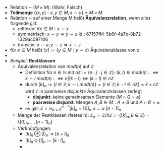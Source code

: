 - Relation $\sim$ ($M\times M$): {Wahr, Falsch}
- **Teilmenge** $\lbrace(x,y):x,y\in M,x\sim y\rbrace\leq M\times M$
- Relation $\sim$ auf einer Menge M heißt **Äquivalenzrelation**, wenn alles folgende gilt:
	- relflexiv: $\forall x\in M:x\sim x$
	- symmetrisch: $x\sim y\Rightarrow y\sim x$
	  id:: 67157ff4-5b6f-4a7b-8b72-1329ac097106
	- transitiv: $x\sim y;y\sim z\Rightarrow x\sim z$
- für $x\in M$ heißt $[x]:=\lbrace y\in M:y\sim x\rbrace$ Äquivalenzklasse von x
-
- *Beispiel*: **Restklassen**
	- Äquivalenzrelation von $mod(n)$ auf $\mathbb{Z}$
		- Definition für $n\in\mathbb{N}$ mit $n\mathbb{Z}:=\lbrace n\cdot j:j\in\mathbb{Z}\rbrace$: $(k,l)\in mod(n):\Leftrightarrow k\sim l \ mod(n):\Leftrightarrow n|(k-l)\Leftrightarrow(k-l)\in n\mathbb{Z}$
		- durch $[k]_{n}:=\lbrace l\in\mathbb{Z};k\sim l\ mod(n)\rbrace=\lbrace l\in\mathbb{Z};k-l\in n\mathbb{Z}\rbrace=k+n\mathbb{Z}$ wird $\mathbb{Z}$ in paarweise *disjunkte* Äquivalenzklassen zerlegt
			- **disjunkt**: keine gemeinsamen Elemente ($M\cap G=\varnothing$)
			- **paarweise disjunkt**: Mengen $A,B\in M:A\neq B$ und $A\cap B=\varnothing$
		- es gilt: $\mathbb{Z}=\uplus_{k=0}^{n-1}[k]_{n}=[0]_{n}\uplus...\uplus[n-1]_{n}$
	- Menge der Restklassen (festes n): $\mathbb{Z}_{n}:=\mathbb{Z}/n\mathbb{Z}:=\lbrace[k]_{n};k\in\mathbb{Z}\rbrace=\lbrace[0]_{n},...,[n-1]_{n}\rbrace$
	- Verknüpfungen:
		- $[k]_{n}\oplus[l]_{n}:=[k+l]_{n}$
		- $[k]_{n}\odot[l]_{n}:=[k\cdot l]_{n}$
		-